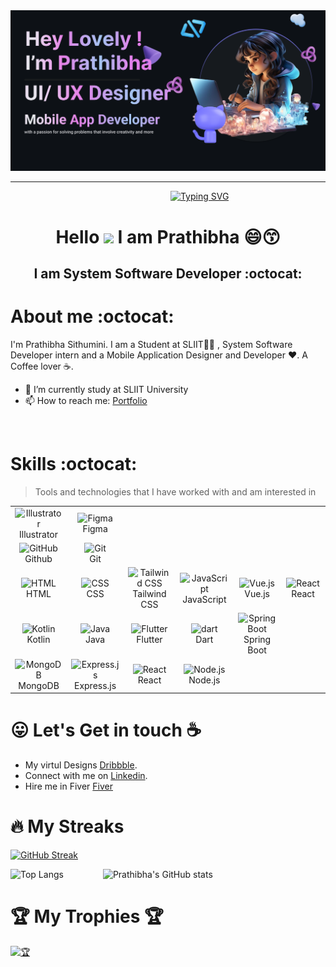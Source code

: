 <img src ="readmeimg.png">
<hr/>

&emsp;&emsp;&emsp;&emsp;&emsp;&emsp;&emsp;&emsp;&emsp;&emsp;&emsp;&emsp;&emsp;&emsp;&emsp;&emsp;&emsp;&emsp;
<a href="https://git.io/typing-svg"><img src="https://readme-typing-svg.demolab.com?font=Fira+Code&weight=600&size=25&pause=1000&color=9100F7&vCenter=true&random=false&width=435&lines=Warmly+Welcome........!+%F0%9F%91%8B+" alt="Typing SVG" /></a>

<h1 align = "center"> Hello <img src="https://raw.githubusercontent.com/MartinHeinz/MartinHeinz/master/wave.gif" width="30px"> I am Prathibha 😄😙 </h1>
<h2 align = "center"> I am System Software Developer :octocat:</h2>

# About me :octocat:

I'm Prathibha Sithumini. I am a Student at SLIIT👩‍🎓 , System Software Developer intern and a Mobile Application Designer and Developer :heart:. A Coffee lover :coffee:. 
<br>

- 🌱 I’m currently study at SLIIT University  
- 📫 How to reach me: [Portfolio](https://prathibhasithu.github.io/)

 <br>

# Skills :octocat:

> Tools and technologies that I have worked with and am interested in

<table>
  <tr>
    <td align="center" width="96">
        <img src="https://skillicons.dev/icons?i=illustrator" width="48" height="48" alt="Illustrator" />
      <br>Illustrator
    </td>
    <td align="center" width="96">
        <img src="https://skillicons.dev/icons?i=figma" width="48" height="48" alt="Figma" />
      <br>Figma
    </td>
  </tr>
 <tr>
    <td align="center" width="96">
        <img src="https://techstack-generator.vercel.app/github-icon.svg" width="65" height="65" alt="GitHub" />
      <br>Github
    </td>
    <td align="center" width="96">
        <img src="https://skillicons.dev/icons?i=git" width="48" height="48" alt="Git" />
      <br>Git
    </td>
    <!-- <td align="center"  width="96">
        <img src="https://skillicons.dev/icons?i=gitlab" width="48" height="48" alt="GitLab" />
      <br>GitLab
    </td> -->
 </tr>
 <tr>
    <td align="center" width="96">
        <img src="https://skillicons.dev/icons?i=html" width="48" height="48" alt="HTML" />
      <br>HTML
    </td>
    <td align="center" width="96">
        <img src="https://skillicons.dev/icons?i=css" width="48" height="48" alt="CSS" />
      <br>CSS
    </td>
    <td align="center" width="96">
        <img src="https://skillicons.dev/icons?i=tailwind" width="48" height="48" alt="Tailwind CSS" />
      <br>Tailwind CSS
    </td>
    <td align="center" width="96">
        <img src="https://skillicons.dev/icons?i=javascript" width="48" height="48" alt="JavaScript" />
      <br>JavaScript
    </td>
    <td align="center" width="96">
        <img src="https://skillicons.dev/icons?i=vue" width="48" height="48" alt="Vue.js" />
      <br>Vue.js
    </td>
    <td align="center" width="96">
        <img src="https://skillicons.dev/icons?i=react" width="48" height="48" alt="React" />
      <br>React
    </td>
  </tr>
  <tr>
    <td align="center" width="96">
        <img src="https://skillicons.dev/icons?i=kotlin" width="48" height="48" alt="Kotlin" />
      <br>Kotlin
    </td>
    <td align="center" width="96">
        <img src="https://skillicons.dev/icons?i=java" width="48" height="48" alt="Java" />
      <br>Java
    </td>
    <td align="center" width="96">
        <img src="https://skillicons.dev/icons?i=flutter" width="48" height="48" alt="Flutter" />
      <br>Flutter
    </td>
    <td align="center" width="96">
        <img src="https://skillicons.dev/icons?i=dart" width="48" height="48" alt="dart" />
      <br>Dart
    </td>
    <td align="center" width="96">
        <img src="https://skillicons.dev/icons?i=spring" width="48" height="48" alt="Spring Boot" />
      <br>Spring Boot
    </td>
  </tr>
  <tr>
    <td align="center" width="96">
        <img src="https://skillicons.dev/icons?i=mongodb" width="48" height="48" alt="MongoDB" />
      <br>MongoDB
    </td>
    <td align="center" width="96">
        <img src="https://skillicons.dev/icons?i=express" width="48" height="48" alt="Express.js" />
      <br>Express.js
    </td>
    <td align="center" width="96">
        <img src="https://skillicons.dev/icons?i=react" width="48" height="48" alt="React" />
      <br>React
    </td>
    <td align="center" width="96">
        <img src="https://skillicons.dev/icons?i=nodejs" width="48" height="48" alt="Node.js" />
      <br>Node.js
    </td>
  </tr>
</table>

# :stuck_out_tongue: Let's Get in touch :coffee:
- My virtul Designs [Dribbble](https://dribbble.com/Prathibha22).
- Connect with me on [Linkedin](https://www.linkedin.com/in/prathibha-sithumini-74b427214/).
- Hire me in Fiver [Fiver](http://www.fiverr.com/s/l1KAqR)

# :fire: My Streaks 
  [![GitHub Streak](https://github-readme-streak-stats.herokuapp.com?user=PrathibhaSithu&theme=midnight-purple&hide_border=true&date_format=M%20j%5B%2C%20Y%5D)](https://git.io/streak-stats)

  ![Top Langs](https://github-readme-stats.vercel.app/api/top-langs/?username=PrathibhaSithu&layout=compact&theme=midnight-purple)
  &nbsp;&nbsp;&nbsp;&nbsp;&nbsp;&nbsp;&nbsp;&nbsp;&nbsp;&nbsp;&nbsp;&nbsp;&nbsp;&nbsp;
  ![Prathibha's GitHub stats](https://github-readme-stats.vercel.app/api?username=PrathibhaSithu&theme=midnight-purple&show_icons=true)

# 🏆 My Trophies 🏆
  <p align="left"> 
   <a href="https://github.com/ryo-ma/github-profile-trophy"><img src="https://github-profile-trophy.vercel.app/?username=PrathibhaSithu&theme=juicyfresh&margin-w=15&margin-h=15" alt="🏆" /></a> 
  </p>

